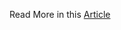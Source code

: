 Read More in this <a href="https://www.linkedin.com/pulse/hping3-write-networking-security-related-kaveh-eyni/">Article</a>
